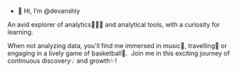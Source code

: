 - 👋 Hi, I’m @devanshiy

An avid explorer of analytics👩🏻‍💻 and analytical tools, with a curiosity for learning. 
 
When not analyzing data, you'll find me immersed in music🎵, travelling🧳 or engaging in a lively game of basketball🏀.
​
Join me in this exciting journey of continuous discovery💡 and growth✨!

